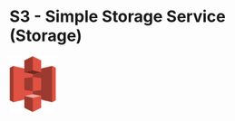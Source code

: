 # S3 - Simple Storage Service (Storage)

<img height=100px; alt="s3" src="../../../../images/s3.png" />

